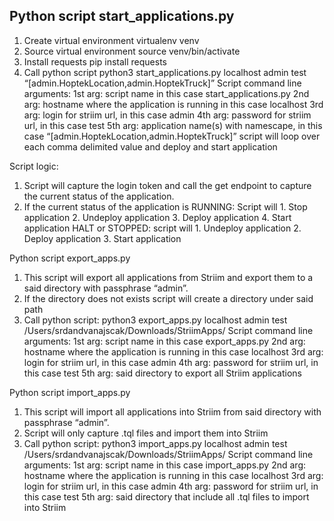 ## Python script start_applications.py

1. Create virtual environment 
    virtualenv venv
2. Source virtual environment
    source venv/bin/activate
3. Install requests
    pip install requests
4. Call python script
    python3 start_applications.py localhost admin test “[admin.HoptekLocation,admin.HoptekTruck]”
        Script command line arguments:
            1st arg: script name in this case start_applications.py
            2nd arg: hostname where the application is running in this case localhost
            3rd arg: login for striim url, in this case admin
            4th arg: password for striim url, in this case test
            5th arg: application name(s) with namescape, in this case “[admin.HoptekLocation,admin.HoptekTruck]” script will loop over each comma delimited value and deploy and start application

Script logic:
1. Script will capture the login token and call the get endpoint to capture the current status of the application.
2. If the current status of the application is
    RUNNING: Script will
        1. Stop application
        2. Undeploy application
        3. Deploy application
        4. Start application
    HALT or STOPPED: script will
        1. Undeploy application
        2. Deploy application
        3. Start application

Python script export_apps.py

1.	This script will export all applications from Striim and export them to a said directory with passphrase “admin”.
2.	If the directory does not exists script will create a directory under said path
3.	Call python script:
python3 export_apps.py localhost admin test /Users/srdandvanajscak/Downloads/StriimApps/
Script command line arguments:
            1st arg: script name in this case export_apps.py
            2nd arg: hostname where the application is running in this case localhost
            3rd arg: login for striim url, in this case admin
            4th arg: password for striim url, in this case test
            5th arg: said directory to export all Striim applications

Python script import_apps.py

1.	This script will import all applications into Striim from said directory with passphrase “admin”.
2.	Script will only capture .tql files and import them into Striim
3.	Call python script:
python3 import_apps.py localhost admin test /Users/srdandvanajscak/Downloads/StriimApps/
Script command line arguments:
            1st arg: script name in this case import_apps.py
            2nd arg: hostname where the application is running in this case localhost
            3rd arg: login for striim url, in this case admin
            4th arg: password for striim url, in this case test
            5th arg: said directory that include all .tql files to import into Striim

